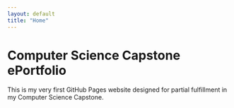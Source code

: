 ```yaml
---
layout: default
title: "Home"
---
```


# Computer Science Capstone ePortfolio
This is my very first GitHub Pages website designed for partial fulfillment in my Computer Science Capstone.
